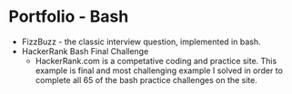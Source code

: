 # Portfolio - Bash 

* FizzBuzz - the classic interview question, implemented in bash.
* HackerRank Bash Final Challenge 
	* HackerRank.com is a competative coding and practice site. This example is final and most challenging 
	example I solved in order to complete all 65 of the bash practice challenges on the site. 

